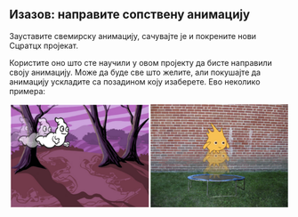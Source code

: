 ## Изазов: направите сопствену анимацију

Зауставите свемирску анимацију, сачувајте је и покрените нови Сцратцх пројекат.

Користите оно што сте научили у овом пројекту да бисте направили своју анимацију. Може да буде све што желите, али покушајте да анимацију ускладите са позадином коју изаберете. Ево неколико примера:

![сцреенсхот](images/space-egs.png)